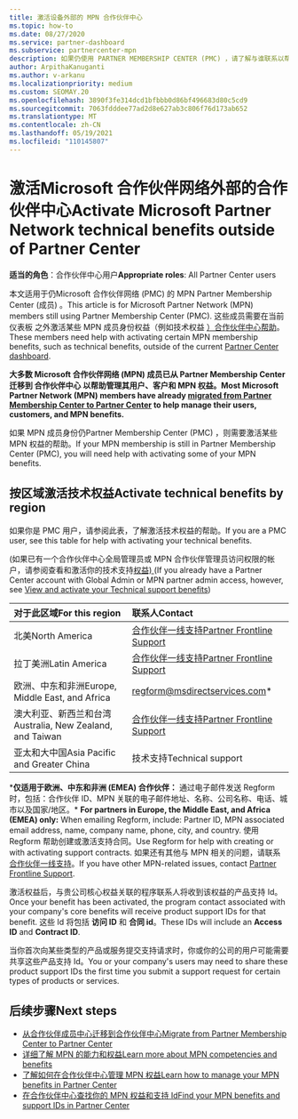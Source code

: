```yaml
---
title: 激活设备外部的 MPN 合作伙伴中心
ms.topic: how-to
ms.date: 08/27/2020
ms.service: partner-dashboard
ms.subservice: partnercenter-mpn
description: 如果仍使用 PARTNER MEMBERSHIP CENTER (PMC) ，请了解与谁联系以帮助激活 MPN 技术支持权益，并提供支持权益的 ID。
author: ArpithaKanuganti
ms.author: v-arkanu
ms.localizationpriority: medium
ms.custom: SEOMAY.20
ms.openlocfilehash: 3890f3fe314dcd1bfbbb0d86bf496683d80c5cd9
ms.sourcegitcommit: 7063fdddee77ad2d8e627ab3c806f76d173ab652
ms.translationtype: MT
ms.contentlocale: zh-CN
ms.lasthandoff: 05/19/2021
ms.locfileid: "110145807"
---
```

# <a name="activate-microsoft-partner-network-technical-benefits-outside-of-partner-center"></a><span data-ttu-id="4b4b8-103">激活Microsoft 合作伙伴网络外部的合作伙伴中心</span><span class="sxs-lookup"><span data-stu-id="4b4b8-103">Activate Microsoft Partner Network technical benefits outside of Partner Center</span></span>


<span data-ttu-id="4b4b8-104">**适当的角色**：合作伙伴中心用户</span><span class="sxs-lookup"><span data-stu-id="4b4b8-104">**Appropriate roles**: All Partner Center users</span></span>

<span data-ttu-id="4b4b8-105">本文适用于仍Microsoft 合作伙伴网络 (PMC) 的 MPN Partner Membership Center (成员) 。</span><span class="sxs-lookup"><span data-stu-id="4b4b8-105">This article is for Microsoft Partner Network (MPN) members still using Partner Membership Center (PMC).</span></span> <span data-ttu-id="4b4b8-106">这些成员需要在当前仪表板 之外激活某些 MPN 成员身份权益（例如技术权益 [）合作伙伴中心帮助](https://partner.microsoft.com/dashboard)。</span><span class="sxs-lookup"><span data-stu-id="4b4b8-106">These members need help with activating certain MPN membership benefits, such as technical benefits, outside of the current [Partner Center dashboard](https://partner.microsoft.com/dashboard).</span></span>

<span data-ttu-id="4b4b8-107">**大多数 Microsoft 合作伙伴网络 (MPN) 成员已从 Partner Membership Center [](prepare-pmc-pc-migration.md)迁移到 合作伙伴中心 以帮助管理其用户、客户和 MPN 权益。**</span><span class="sxs-lookup"><span data-stu-id="4b4b8-107">**Most Microsoft Partner Network (MPN) members have already [migrated from Partner Membership Center to Partner Center](prepare-pmc-pc-migration.md) to help manage their users, customers, and MPN benefits.**</span></span>

<span data-ttu-id="4b4b8-108">如果 MPN 成员身份仍Partner Membership Center (PMC) ，则需要激活某些 MPN 权益的帮助。</span><span class="sxs-lookup"><span data-stu-id="4b4b8-108">If your MPN membership is still in Partner Membership Center (PMC), you will need help with activating some of your MPN benefits.</span></span>

## <a name="activate-technical-benefits-by-region"></a><span data-ttu-id="4b4b8-109">按区域激活技术权益</span><span class="sxs-lookup"><span data-stu-id="4b4b8-109">Activate technical benefits by region</span></span>

<span data-ttu-id="4b4b8-110">如果你是 PMC 用户，请参阅此表，了解激活技术权益的帮助。</span><span class="sxs-lookup"><span data-stu-id="4b4b8-110">If you are a PMC user, see this table for help with activating your technical benefits.</span></span>

<span data-ttu-id="4b4b8-111"> (如果已有一个合作伙伴中心全局管理员或 MPN 合作伙伴管理员访问权限的帐户，请参阅查看和激活你的技术支持[权益) ](mpn-benefits-technical-support.md#view-and-activate-your-technical-support-benefits)</span><span class="sxs-lookup"><span data-stu-id="4b4b8-111">(If you already have a Partner Center account with Global Admin or MPN partner admin access, however, see [View and activate your Technical support benefits](mpn-benefits-technical-support.md#view-and-activate-your-technical-support-benefits))</span></span>

|<span data-ttu-id="4b4b8-112">对于此区域</span><span class="sxs-lookup"><span data-stu-id="4b4b8-112">For this region</span></span>  | <span data-ttu-id="4b4b8-113">联系人</span><span class="sxs-lookup"><span data-stu-id="4b4b8-113">Contact</span></span> |
|:--------|:------------|
|<span data-ttu-id="4b4b8-114">北美</span><span class="sxs-lookup"><span data-stu-id="4b4b8-114">North America</span></span>  | [<span data-ttu-id="4b4b8-115">合作伙伴一线支持</span><span class="sxs-lookup"><span data-stu-id="4b4b8-115">Partner Frontline Support</span></span>](https://partner.microsoft.com/support?issueid=300-0042)  |
|<span data-ttu-id="4b4b8-116">拉丁美洲</span><span class="sxs-lookup"><span data-stu-id="4b4b8-116">Latin America</span></span>  | [<span data-ttu-id="4b4b8-117">合作伙伴一线支持</span><span class="sxs-lookup"><span data-stu-id="4b4b8-117">Partner Frontline Support</span></span>](https://partner.microsoft.com/support?issueid=300-0042)  |
|<span data-ttu-id="4b4b8-118">欧洲、中东和非洲</span><span class="sxs-lookup"><span data-stu-id="4b4b8-118">Europe, Middle East, and Africa</span></span>  | [regform@msdirectservices.com](mailto:regform@msdirectservices.com)*  |
|<span data-ttu-id="4b4b8-119">澳大利亚、新西兰和台湾</span><span class="sxs-lookup"><span data-stu-id="4b4b8-119">Australia, New Zealand, and Taiwan</span></span>  | [<span data-ttu-id="4b4b8-120">合作伙伴一线支持</span><span class="sxs-lookup"><span data-stu-id="4b4b8-120">Partner Frontline Support</span></span>](https://partner.microsoft.com/support?issueid=300-0042)  |
|<span data-ttu-id="4b4b8-121">亚太和大中国</span><span class="sxs-lookup"><span data-stu-id="4b4b8-121">Asia Pacific and Greater China</span></span>  | <span data-ttu-id="4b4b8-122">技术支持</span><span class="sxs-lookup"><span data-stu-id="4b4b8-122">Technical support</span></span>  |

<span data-ttu-id="4b4b8-123">\***仅适用于欧洲、中东和非洲 (EMEA) 合作伙伴：** 通过电子邮件发送 Regform 时，包括：合作伙伴 ID、MPN 关联的电子邮件地址、名称、公司名称、电话、城市以及国家/地区。</span><span class="sxs-lookup"><span data-stu-id="4b4b8-123">\* **For partners in Europe, the Middle East, and Africa (EMEA) only:** When emailing Regform, include: Partner ID, MPN associated email address, name, company name, phone, city, and country.</span></span> <span data-ttu-id="4b4b8-124">使用 Regform 帮助创建或激活支持合同。</span><span class="sxs-lookup"><span data-stu-id="4b4b8-124">Use Regform for help with creating or with activating support contracts.</span></span> <span data-ttu-id="4b4b8-125">如果还有其他与 MPN 相关的问题，请联系 [合作伙伴一线支持](https://partner.microsoft.com/support?issueid=300-0042)。</span><span class="sxs-lookup"><span data-stu-id="4b4b8-125">If you have other MPN-related issues, contact [Partner Frontline Support](https://partner.microsoft.com/support?issueid=300-0042).</span></span>

<span data-ttu-id="4b4b8-126">激活权益后，与贵公司核心权益关联的程序联系人将收到该权益的产品支持 Id。</span><span class="sxs-lookup"><span data-stu-id="4b4b8-126">Once your benefit has been activated, the program contact associated with your company's core benefits will receive product support IDs for that benefit.</span></span> <span data-ttu-id="4b4b8-127">这些 Id 将包括 **访问 ID** 和 **合同 id**。</span><span class="sxs-lookup"><span data-stu-id="4b4b8-127">These IDs will include an **Access ID** and **Contract ID**.</span></span> 

<span data-ttu-id="4b4b8-128">当你首次向某些类型的产品或服务提交支持请求时，你或你的公司的用户可能需要共享这些产品支持 Id。</span><span class="sxs-lookup"><span data-stu-id="4b4b8-128">You or your company's users may need to share these product support IDs the first time you submit a support request for certain types of products or services.</span></span>

## <a name="next-steps"></a><span data-ttu-id="4b4b8-129">后续步骤</span><span class="sxs-lookup"><span data-stu-id="4b4b8-129">Next steps</span></span>

- [<span data-ttu-id="4b4b8-130">从合作伙伴成员中心迁移到合作伙伴中心</span><span class="sxs-lookup"><span data-stu-id="4b4b8-130">Migrate from Partner Membership Center to Partner Center</span></span>](prepare-pmc-pc-migration.md)
- [<span data-ttu-id="4b4b8-131">详细了解 MPN 的能力和权益</span><span class="sxs-lookup"><span data-stu-id="4b4b8-131">Learn more about MPN competencies and benefits</span></span>](learn-about-competencies.md)
- [<span data-ttu-id="4b4b8-132">了解如何在合作伙伴中心管理 MPN 权益</span><span class="sxs-lookup"><span data-stu-id="4b4b8-132">Learn how to manage your MPN benefits in Partner Center</span></span>](manage-your-partner-network-benefits.md)
- [<span data-ttu-id="4b4b8-133">在合作伙伴中心查找你的 MPN 权益和支持 Id</span><span class="sxs-lookup"><span data-stu-id="4b4b8-133">Find your MPN benefits and support IDs in Partner Center</span></span>](mpn-find-benefits.md)